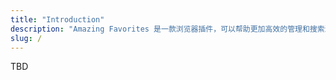 ```yaml
---
title: "Introduction"
description: "Amazing Favorites 是一款浏览器插件，可以帮助更加高效的管理和搜索浏览器收藏"
slug: /
---
```


TBD
